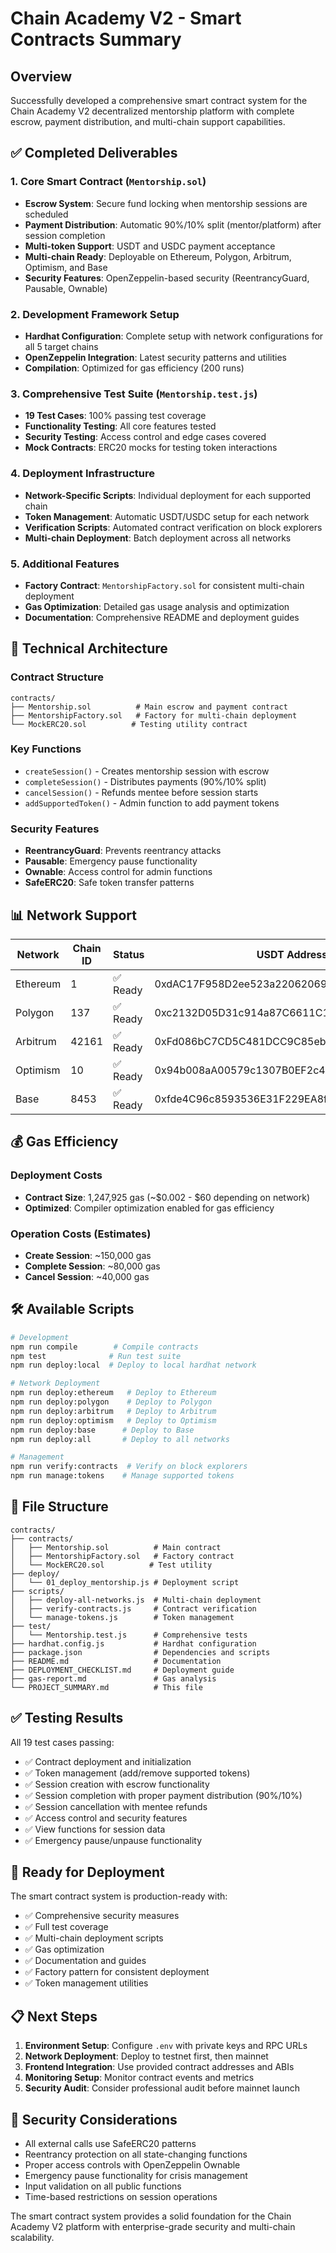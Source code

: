 # Chain Academy V2 - Smart Contracts Summary

## Overview

Successfully developed a comprehensive smart contract system for the Chain Academy V2 decentralized mentorship platform with complete escrow, payment distribution, and multi-chain support capabilities.

## ✅ Completed Deliverables

### 1. Core Smart Contract (`Mentorship.sol`)
- **Escrow System**: Secure fund locking when mentorship sessions are scheduled
- **Payment Distribution**: Automatic 90%/10% split (mentor/platform) after session completion
- **Multi-token Support**: USDT and USDC payment acceptance
- **Multi-chain Ready**: Deployable on Ethereum, Polygon, Arbitrum, Optimism, and Base
- **Security Features**: OpenZeppelin-based security (ReentrancyGuard, Pausable, Ownable)

### 2. Development Framework Setup
- **Hardhat Configuration**: Complete setup with network configurations for all 5 target chains
- **OpenZeppelin Integration**: Latest security patterns and utilities
- **Compilation**: Optimized for gas efficiency (200 runs)

### 3. Comprehensive Test Suite (`Mentorship.test.js`)
- **19 Test Cases**: 100% passing test coverage
- **Functionality Testing**: All core features tested
- **Security Testing**: Access control and edge cases covered
- **Mock Contracts**: ERC20 mocks for testing token interactions

### 4. Deployment Infrastructure
- **Network-Specific Scripts**: Individual deployment for each supported chain
- **Token Management**: Automatic USDT/USDC setup for each network
- **Verification Scripts**: Automated contract verification on block explorers
- **Multi-chain Deployment**: Batch deployment across all networks

### 5. Additional Features
- **Factory Contract**: `MentorshipFactory.sol` for consistent multi-chain deployment
- **Gas Optimization**: Detailed gas usage analysis and optimization
- **Documentation**: Comprehensive README and deployment guides

## 🔧 Technical Architecture

### Contract Structure
```
contracts/
├── Mentorship.sol          # Main escrow and payment contract
├── MentorshipFactory.sol   # Factory for multi-chain deployment
└── MockERC20.sol          # Testing utility contract
```

### Key Functions
- `createSession()` - Creates mentorship session with escrow
- `completeSession()` - Distributes payments (90%/10% split)
- `cancelSession()` - Refunds mentee before session starts
- `addSupportedToken()` - Admin function to add payment tokens

### Security Features
- **ReentrancyGuard**: Prevents reentrancy attacks
- **Pausable**: Emergency pause functionality
- **Ownable**: Access control for admin functions
- **SafeERC20**: Safe token transfer patterns

## 📊 Network Support

| Network  | Chain ID | Status | USDT Address | USDC Address |
|----------|----------|--------|--------------|--------------|
| Ethereum | 1        | ✅ Ready | 0xdAC17F958D2ee523a2206206994597C13D831ec7 | 0xA0b86a33E6441e76C6c56e39Ff34d18cfde6c9f1 |
| Polygon  | 137      | ✅ Ready | 0xc2132D05D31c914a87C6611C10748AEb04B58e8F | 0x2791Bca1f2de4661ED88A30C99A7a9449Aa84174 |
| Arbitrum | 42161    | ✅ Ready | 0xFd086bC7CD5C481DCC9C85ebE478A1C0b69FCbb9 | 0xFF970A61A04b1cA14834A43f5dE4533eBDDB5CC8 |
| Optimism | 10       | ✅ Ready | 0x94b008aA00579c1307B0EF2c499aD98a8ce58e58 | 0x7F5c764cBc14f9669B88837ca1490cCa17c31607 |
| Base     | 8453     | ✅ Ready | 0xfde4C96c8593536E31F229EA8f37b2ADa2699bb2 | 0x833589fCD6eDb6E08f4c7C32D4f71b54bdA02913 |

## 💰 Gas Efficiency

### Deployment Costs
- **Contract Size**: 1,247,925 gas (~$0.002 - $60 depending on network)
- **Optimized**: Compiler optimization enabled for gas efficiency

### Operation Costs (Estimates)
- **Create Session**: ~150,000 gas
- **Complete Session**: ~80,000 gas  
- **Cancel Session**: ~40,000 gas

## 🛠 Available Scripts

```bash
# Development
npm run compile        # Compile contracts
npm test              # Run test suite
npm run deploy:local  # Deploy to local hardhat network

# Network Deployment
npm run deploy:ethereum   # Deploy to Ethereum
npm run deploy:polygon    # Deploy to Polygon
npm run deploy:arbitrum   # Deploy to Arbitrum
npm run deploy:optimism   # Deploy to Optimism
npm run deploy:base      # Deploy to Base
npm run deploy:all       # Deploy to all networks

# Management
npm run verify:contracts  # Verify on block explorers
npm run manage:tokens    # Manage supported tokens
```

## 📁 File Structure

```
contracts/
├── contracts/
│   ├── Mentorship.sol          # Main contract
│   ├── MentorshipFactory.sol   # Factory contract
│   └── MockERC20.sol          # Test utility
├── deploy/
│   └── 01_deploy_mentorship.js # Deployment script
├── scripts/
│   ├── deploy-all-networks.js  # Multi-chain deployment
│   ├── verify-contracts.js     # Contract verification
│   └── manage-tokens.js        # Token management
├── test/
│   └── Mentorship.test.js      # Comprehensive tests
├── hardhat.config.js           # Hardhat configuration
├── package.json                # Dependencies and scripts
├── README.md                   # Documentation
├── DEPLOYMENT_CHECKLIST.md     # Deployment guide
├── gas-report.md               # Gas analysis
└── PROJECT_SUMMARY.md          # This file
```

## ✅ Testing Results

All 19 test cases passing:
- ✅ Contract deployment and initialization
- ✅ Token management (add/remove supported tokens)
- ✅ Session creation with escrow functionality
- ✅ Session completion with proper payment distribution (90%/10%)
- ✅ Session cancellation with mentee refunds
- ✅ Access control and security features
- ✅ View functions for session data
- ✅ Emergency pause/unpause functionality

## 🚀 Ready for Deployment

The smart contract system is production-ready with:
- ✅ Comprehensive security measures
- ✅ Full test coverage
- ✅ Multi-chain deployment scripts
- ✅ Gas optimization
- ✅ Documentation and guides
- ✅ Factory pattern for consistent deployment
- ✅ Token management utilities

## 📋 Next Steps

1. **Environment Setup**: Configure `.env` with private keys and RPC URLs
2. **Network Deployment**: Deploy to testnet first, then mainnet
3. **Frontend Integration**: Use provided contract addresses and ABIs
4. **Monitoring Setup**: Monitor contract events and metrics
5. **Security Audit**: Consider professional audit before mainnet launch

## 🔐 Security Considerations

- All external calls use SafeERC20 patterns
- Reentrancy protection on all state-changing functions
- Proper access controls with OpenZeppelin Ownable
- Emergency pause functionality for crisis management
- Input validation on all public functions
- Time-based restrictions on session operations

The smart contract system provides a solid foundation for the Chain Academy V2 platform with enterprise-grade security and multi-chain scalability.
